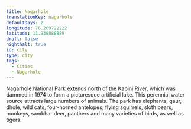 ```yaml
---
title: Nagarhole
translationKey: nagarhole
defaultDays: 2
longitude: 76.269722222
latitude: 11.938888889
draft: false
nighthalt: true
id: city
type: city
tags:
  - Cities
  - Nagarhole
---
```

Nagarhole National Park extends north of the Kabini River, which was dammed in 1974 to form a picturesque artificial lake. This perennial water source attracts large numbers of animals. The park has elephants, gaur, dhole, wild cats, four-horned antelopes, flying squirrels, sloth bears, monkeys, sambhar deer, panthers and many varieties of birds, as well as tigers.